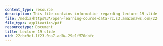 ```yaml
---
content_type: resource
description: This file contains information regarding lecture 19 slide
file: /media/https%3A/open-learning-course-data-rc.s3.amazonaws.com/22-02-introduction-to-applied-nuclear-physics-spring-2012/22cbc9ef1f230ca7ad0429e1f570dbfc_MIT22_02S12_lec19.pdf
file_type: application/pdf
resourcetype: Document
title: Lecture 19 slide
uid: 22cbc9ef-1f23-0ca7-ad04-29e1f570dbfc
---
```


